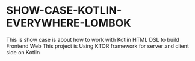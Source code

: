 # SHOW-CASE-KOTLIN-EVERYWHERE-LOMBOK
This is show case is about how to work with Kotlin HTML DSL to build Frontend Web
This project is Using KTOR framework for server and client side on Kotlin
